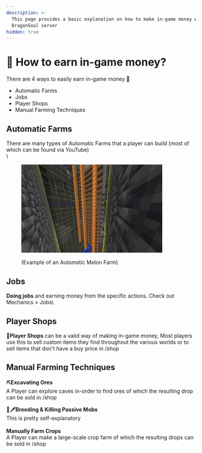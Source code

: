 ```yaml
---
description: >-
  This page provides a basic explanation on how to make in-game money within the
  DragonSoul server
hidden: true
---
```


# 💸 How to earn in-game money?

There are 4 ways to easily earn in-game money 💸

* Automatic Farms
* Jobs
* Player Shops
* Manual Farming Techniques

## Automatic Farms&#x20;

There are many types of Automatic Farms that a player can build (most of which can be found via YouTube) \
\


<figure><img src="../.gitbook/assets/2023-08-30_13.19.52.png" alt="" width="375"><figcaption><p>(Example of an Automatic Melon Farm)</p></figcaption></figure>

## Jobs

**Doing jobs** and earning money from the specific actions. Check out \
Mechanics > Jobs\


## Player Shops

**🛒Player Shops** can be a valid way of making in-game money, Most players use this to sell custom items they find throughout the various worlds or to sell items that don't have a buy price in /shop

## Manual Farming Techniques

**⛏️Excavating Ores**\
A Player can explore caves in-order to find ores of which the resulting drop can be sold in /shop

**🐑🗡️Breeding & Killing Passive Mobs**\
This is pretty self-explanatory\
\
**Manually Farm Crops**\
A Player can make a large-scale crop farm of which the resulting drops can be sold in /shop

